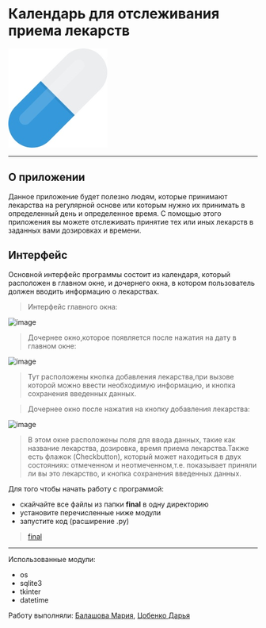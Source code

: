 # Календарь для отслеживания приема лекарств
![](pill.png)

***
## О приложении ##

Данное приложение будет полезно людям, которые принимают лекарства на регулярной основе или которым нужно их принимать в определенный день и определенное время. С помощью этого приложения вы можете отслеживать принятие тех или иных лекарств в заданных вами дозировках и времени.

## Интерфейс ##

Основной интерфейс программы состоит из календаря, который расположен в главном окне, и дочернего окна, в котором пользователь должен вводить информацию о лекарствах.

>Интерфейс главного окна:

![image](https://user-images.githubusercontent.com/99802613/170976209-ea028787-679b-410e-84be-48a74b436d60.png)

>Дочернее окно,которое появляется после нажатия на дату в главном окне:

![image](https://user-images.githubusercontent.com/99802613/170976487-689a987f-3527-482f-b6fa-73cf13da836d.png)
>Тут расположены кнопка добавления лекарства,при вызове которой можно ввести необходимую информацию, и кнопка сохранения введенных данных.

>Дочернее окно после нажатия на кнопку добавления лекарства:

![image](https://user-images.githubusercontent.com/99802613/170976548-de1e9a6d-4e1c-4d5f-a70a-2c9661d2d115.png)

>В этом окне расположены поля для ввода данных, такие как название лекарства, дозировка, время приема лекарства.Также есть флажок (Checkbutton), который может находиться в двух состояниях: отмеченном и неотмеченном,т.е. показывает приняли ли вы это лекарство, и кнопка сохранения введенных данных.

Для того чтобы начать работу с программой:
* скайчайте все файлы из папки **final** в одну директорию
* установите перечисленные ниже модули
* запустите код (расширение .py)
>[final](https://github.com/BalashovaMaria/calendar/tree/main/final)
***
Использованные модули:
* os
* sqlite3
* tkinter
* datetime

Работу выполняли: [Балашова Мария](https://github.com/BalashovaMaria), [Цобенко Дарья](https://github.com/dariatsobenko)
